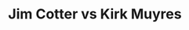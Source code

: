---
title: Jim Cotter vs Kirk Muyres
player1:
  name: Cotter, Jim
  percent: 82
  wins: 1
  losses: 3
player2:
  name: Muyres, Kirk
  percent: 87
  wins: 3
  losses: 1
games:
- player1:
    team: BC
    position: Fourth
    percent: 92
    win: 1
    loss: 0
  player2:
    team: SK
    position: Third
    percent: 86
    win: 0
    loss: 1
  event: Brier
  year: 2014
  draw: Round Robin(16)
  score: BC 6 - SK 3
- player1:
    team: BC
    position: Fourth
    percent: 80
    win: 0
    loss: 1
  player2:
    team: SK
    position: Third
    percent: 88
    win: 1
    loss: 0
  event: Brier
  year: 2015
  draw: Round Robin(17)
  score: BC 2 - SK 4
- player1:
    team: BC
    position: Fourth
    percent: 73
    win: 0
    loss: 1
  player2:
    team: SK
    position: Third
    percent: 86
    win: 1
    loss: 0
  event: Brier
  year: 2016
  draw: Round Robin(4)
  score: SK 8 - BC 4
- player1:
    team: BC
    position: Fourth
    percent: 81
    win: 0
    loss: 1
  player2:
    team: SK
    position: Fourth
    percent: 88
    win: 1
    loss: 0
  event: Brier
  year: 2019
  draw: Pool(18)
  score: BC 5 - SK 6
- player1:
    team: Morr
    position: Fourth
    percent: 88
    win: 1
    loss: 0
  player2:
    team: Layc
    position: Second
    percent: 89
    win: 0
    loss: 1
  event: Trials (Men)
  year: 2017
  draw: Round Robin(19)
  score: Layc 6 - Morr 7
---
